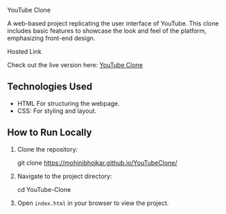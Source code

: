 YouTube Clone

A web-based project replicating the user interface of YouTube. This clone includes basic features to showcase the look and feel of the platform, emphasizing front-end design.

Hosted Link

Check out the live version here: [YouTube Clone](https://mohinibhojkar.github.io/YouTubeClone/)

## Technologies Used

- HTML For structuring the webpage.
- CSS: For styling and layout.

## How to Run Locally

1. Clone the repository:
  
   git clone https://mohinibhojkar.github.io/YouTubeClone/
   
2. Navigate to the project directory:
  
   cd YouTube-Clone
  
3. Open `index.html` in your browser to view the project.




